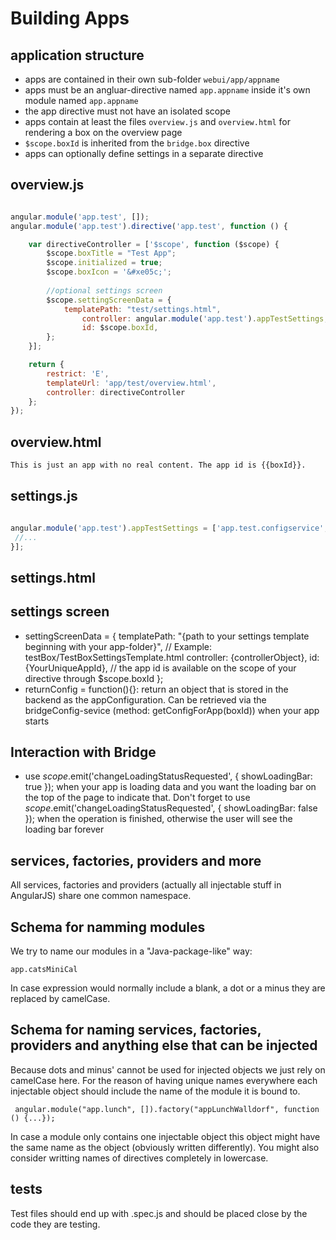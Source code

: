 Building Apps
======================================

## application structure
* apps are contained in their own sub-folder `webui/app/appname`
* apps must be an angluar-directive named `app.appname` inside it's own module named `app.appname`
* the app directive must not have an isolated scope
* apps contain at least the files `overview.js` and `overview.html` for rendering a box on the overview page
* `$scope.boxId` is inherited from the `bridge.box` directive
* apps can optionally define settings in a separate directive

## overview.js
```javascript

angular.module('app.test', []);
angular.module('app.test').directive('app.test', function () {

    var directiveController = ['$scope', function ($scope) {
        $scope.boxTitle = "Test App";
        $scope.initialized = true;
        $scope.boxIcon = '&#xe05c;'; 
        
        //optional settings screen
        $scope.settingScreenData = {
        	templatePath: "test/settings.html",
            	controller: angular.module('app.test').appTestSettings,
            	id: $scope.boxId,
        };
    }];

    return {
        restrict: 'E',
        templateUrl: 'app/test/overview.html',
        controller: directiveController
    };
});

```

## overview.html
```html
This is just an app with no real content. The app id is {{boxId}}.
```
## settings.js
```javascript

angular.module('app.test').appTestSettings = ['app.test.configservice', '$scope', function (appTestConfig, $scope) {
 //...
}];
```
## settings.html

## settings screen
* settingScreenData = {
    templatePath: "{path to your settings template beginning with your app-folder}", // Example: testBox/TestBoxSettingsTemplate.html
    controller: {controllerObject},
    id: {YourUniqueAppId}, // the app id is available on the scope of your directive through $scope.boxId
  };
* returnConfig = function(){}: return an object that is stored in the backend as the appConfiguration. Can be retrieved via the bridgeConfig-sevice (method: getConfigForApp(boxId)) when your app starts

## Interaction with Bridge
* use $scope.$emit('changeLoadingStatusRequested', { showLoadingBar: true }); when your app is loading data and you want the loading bar on the top of the page to indicate that. Don't forget to use
	$scope.$emit('changeLoadingStatusRequested', { showLoadingBar: false }); when the operation is finished, otherwise the user will see the loading bar forever


## services, factories, providers and more
All services, factories and providers (actually all injectable stuff in AngularJS) share one common namespace.


## Schema for namming modules
We try to name our modules in a "Java-package-like" way:

``` app.catsMiniCal ```

In case expression would normally include a blank, a dot or a minus they are replaced by camelCase.

## Schema for naming services, factories, providers and anything else that can be injected
Because dots and minus' cannot be used for injected objects we just rely on camelCase here. 
For the reason of having unique names everywhere each injectable object should include the name of the module it is bound to.

``` angular.module("app.lunch", []).factory("appLunchWalldorf", function () {...});```

In case a module only contains one injectable object this object might have the same name as the object (obviously written differently). You might also consider writting names of directives completely in lowercase.

## tests
Test files should end up with .spec.js and should be placed close by the code they are testing.
